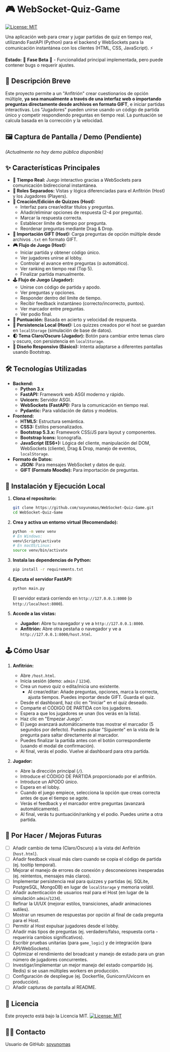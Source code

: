 # 🎮 WebSocket-Quiz-Game

[![License: MIT](https://img.shields.io/badge/License-MIT-yellow.svg)](https://opensource.org/licenses/MIT) <!-- Opcional: Añade licencia si quieres -->

Una aplicación web para crear y jugar partidas de quiz en tiempo real, utilizando FastAPI (Python) para el backend y WebSockets para la comunicación instantánea con los clientes (HTML, CSS, JavaScript). ⚡️

**Estado:** 🚧 **Fase Beta** 🚧 - Funcionalidad principal implementada, pero puede contener bugs o requerir ajustes.

## 📝 Descripción Breve

Este proyecto permite a un "Anfitrión" crear cuestionarios de opción múltiple, **ya sea manualmente a través de una interfaz web o importando preguntas directamente desde archivos en formato GIFT**, e iniciar partidas interactivas. Los "Jugadores" pueden unirse usando un código de partida único y competir respondiendo preguntas en tiempo real. La puntuación se calcula basada en la corrección y la velocidad.

## 🖼️ Captura de Pantalla / Demo (Pendiente)

<!-- TODO: Añadir captura de pantalla cuando esté más pulido -->
<!-- ![Captura de Pantalla del Proyecto](screenshot.png) -->

*(Actualmente no hay demo pública disponible)*

## ✨ Características Principales

*   **🚀 Tiempo Real:** Juego interactivo gracias a WebSockets para comunicación bidireccional instantánea.
*   **👤 Roles Separados:** Vistas y lógica diferenciadas para el Anfitrión (Host) y los Jugadores (Players).
*   **📝 Creación/Edición de Quizzes (Host):**
    *   Interfaz para crear/editar títulos y preguntas.
    *   Añadir/eliminar opciones de respuesta (2-4 por pregunta).
    *   Marcar la respuesta correcta.
    *   Establecer límite de tiempo por pregunta.
    *   Reordenar preguntas mediante Drag & Drop.
*   **📄 Importación GIFT (Host):** Carga preguntas de opción múltiple desde archivos `.txt` en formato GIFT.
*   **🎮 Flujo de Juego (Host):**
    *   Iniciar partida y obtener código único.
    *   Ver jugadores unirse al lobby.
    *   Controlar el avance entre preguntas (o automático).
    *   Ver ranking en tiempo real (Top 5).
    *   Finalizar partida manualmente.
*   **🕹️ Flujo de Juego (Jugador):**
    *   Unirse con código de partida y apodo.
    *   Ver preguntas y opciones.
    *   Responder dentro del límite de tiempo.
    *   Recibir feedback instantáneo (correcto/incorrecto, puntos).
    *   Ver marcador entre preguntas.
    *   Ver podio final.
*   **💯 Puntuación:** Basada en acierto y velocidad de respuesta.
*   **💾 Persistencia Local (Host):** Los quizzes creados por el host se guardan en `localStorage` (simulación de base de datos).
*   **🌓 Tema Claro/Oscuro (Jugador):** Botón para cambiar entre temas claro y oscuro, con persistencia en `localStorage`.
*   **📱 Diseño Responsivo (Básico):** Intenta adaptarse a diferentes pantallas usando Bootstrap.

## 🛠️ Tecnologías Utilizadas

*   **Backend:**
    *   **Python 3.x**
    *   **FastAPI:** Framework web ASGI moderno y rápido.
    *   **Uvicorn:** Servidor ASGI.
    *   **WebSockets (FastAPI):** Para la comunicación en tiempo real.
    *   **Pydantic:** Para validación de datos y modelos.
*   **Frontend:**
    *   **HTML5:** Estructura semántica.
    *   **CSS3:** Estilos personalizados.
    *   **Bootstrap 5.3.x:** Framework CSS/JS para layout y componentes.
    *   **Bootstrap Icons:** Iconografía.
    *   **JavaScript (ES6+):** Lógica del cliente, manipulación del DOM, WebSockets (cliente), Drag & Drop, manejo de eventos, `localStorage`.
*   **Formato de Datos:**
    *   **JSON:** Para mensajes WebSocket y datos de quiz.
    *   **GIFT (Formato Moodle):** Para importación de preguntas.

## 🚀 Instalación y Ejecución Local

1.  **Clona el repositorio:**
    ```bash
    git clone https://github.com/soyunomas/WebSocket-Quiz-Game.git
    cd WebSocket-Quiz-Game
    ```

2.  **Crea y activa un entorno virtual (Recomendado):**
    ```bash
    python -m venv venv
    # En Windows:
    venv\Scripts\activate
    # En macOS/Linux:
    source venv/bin/activate
    ```

3.  **Instala las dependencias de Python:**
    ```bash
    pip install -r requirements.txt
    ```

4.  **Ejecuta el servidor FastAPI:**
    ```bash
    python main.py
    ```
    El servidor estará corriendo en `http://127.0.0.1:8000` (o `http://localhost:8000`).

5.  **Accede a las vistas:**
    *   **Jugador:** Abre tu navegador y ve a `http://127.0.0.1:8000`.
    *   **Anfitrión:** Abre otra pestaña o navegador y ve a `http://127.0.0.1:8000/host.html`.

## 🕹️ Cómo Usar

1.  **Anfitrión:**
    *   Abre `/host.html`.
    *   Inicia sesión (demo: `admin` / `1234`).
    *   Crea un nuevo quiz o edita/inicia uno existente.
        *   Al crear/editar: Añade preguntas, opciones, marca la correcta, ajusta tiempos. Puedes importar desde GIFT. Guarda el quiz.
    *   Desde el dashboard, haz clic en "Iniciar" en el quiz deseado.
    *   Comparte el CÓDIGO DE PARTIDA con los jugadores.
    *   Espera a que los jugadores se unan (los verás en la lista).
    *   Haz clic en "Empezar Juego".
    *   El juego avanzará automáticamente tras mostrar el marcador (5 segundos por defecto). Puedes pulsar "Siguiente" en la vista de la pregunta para saltar directamente al marcador.
    *   Puedes finalizar la partida antes con el botón correspondiente (usando el modal de confirmación).
    *   Al final, verás el podio. Vuelve al dashboard para otra partida.

2.  **Jugador:**
    *   Abre la dirección principal (`/`).
    *   Introduce el CÓDIGO DE PARTIDA proporcionado por el anfitrión.
    *   Introduce un APODO único.
    *   Espera en el lobby.
    *   Cuando el juego empiece, selecciona la opción que creas correcta antes de que el tiempo se agote.
    *   Verás el feedback y el marcador entre preguntas (avanzará automáticamente).
    *   Al final, verás tu puntuación/ranking y el podio. Puedes unirte a otra partida.

## 🚧 Por Hacer / Mejoras Futuras

-   [ ] Añadir cambio de tema (Claro/Oscuro) a la vista del Anfitrión (`host.html`).
-   [ ] Añadir feedback visual más claro cuando se copia el código de partida (ej. tooltip temporal).
-   [ ] Mejorar el manejo de errores de conexión y desconexiones inesperadas (ej. reintentos, mensajes más claros).
-   [ ] Implementar persistencia real para quizzes y partidas (ej. SQLite, PostgreSQL, MongoDB) en lugar de `localStorage` y memoria volátil.
-   [ ] Añadir autenticación de usuarios real para el Host (en lugar de la simulación `admin`/`1234`).
-   [ ] Refinar la UI/UX (mejorar estilos, transiciones, añadir animaciones sutiles).
-   [ ] Mostrar un resumen de respuestas por opción al final de cada pregunta para el Host.
-   [ ] Permitir al Host expulsar jugadores desde el lobby.
-   [ ] Añadir más tipos de preguntas (ej. verdadero/falso, respuesta corta - requeriría cambios significativos).
-   [ ] Escribir pruebas unitarias (para `game_logic`) y de integración (para API/WebSockets).
-   [ ] Optimizar el rendimiento del broadcast y manejo de estado para un gran número de jugadores concurrentes.
-   [ ] Investigar/implementar un mejor manejo del estado compartido (ej. Redis) si se usan múltiples workers en producción.
-   [ ] Configuración de despliegue (ej. Dockerfile, Gunicorn/Uvicorn en producción).
-   [ ] Añadir capturas de pantalla al README.

## 📄 Licencia

Este proyecto está bajo la Licencia MIT.
[![License: MIT](https://img.shields.io/badge/License-MIT-yellow.svg)](https://opensource.org/licenses/MIT)

## 🧑‍💻 Contacto

Usuario de GitHub: [soyunomas](https://github.com/soyunomas)
